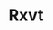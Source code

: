 ---
lang: es
layout: doc
redirect_from:
- /es/doc/Rxvt/
- /es/doc/rxvt/
- /es/wiki/Rxvt/
redirect_to: https://github.com/Qubes-Community/Contents/blob/master/docs/configuration/rxvt.md
ref: 103
title: Rxvt
---
